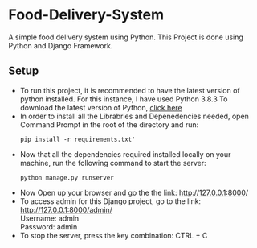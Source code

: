 # Food-Delivery-System
A simple food delivery system using Python. This Project is done using Python and Django Framework.

## Setup
* To run this project, it is recommended to have the latest version of python installed. For this instance, I have used Python 3.8.3
To download the latest version of Python, [click here](https://www.python.org/downloads/)
* In order to install all the Librabries and Depenedencies needed, open Command Prompt in the root of the directory and run:
  ```
  pip install -r requirements.txt'
  ```
* Now that all the dependencies required installed locally on your machine, run the following command to start the server:
  ```
  python manage.py runserver
  ```
* Now Open up your browser and go the the link: http://127.0.0.1:8000/
* To access admin for this Django project, go to the link: http://127.0.0.1:8000/admin/</br>
Username: admin <br>
Password: admin 
* To stop the server, press the key combination: CTRL + C
